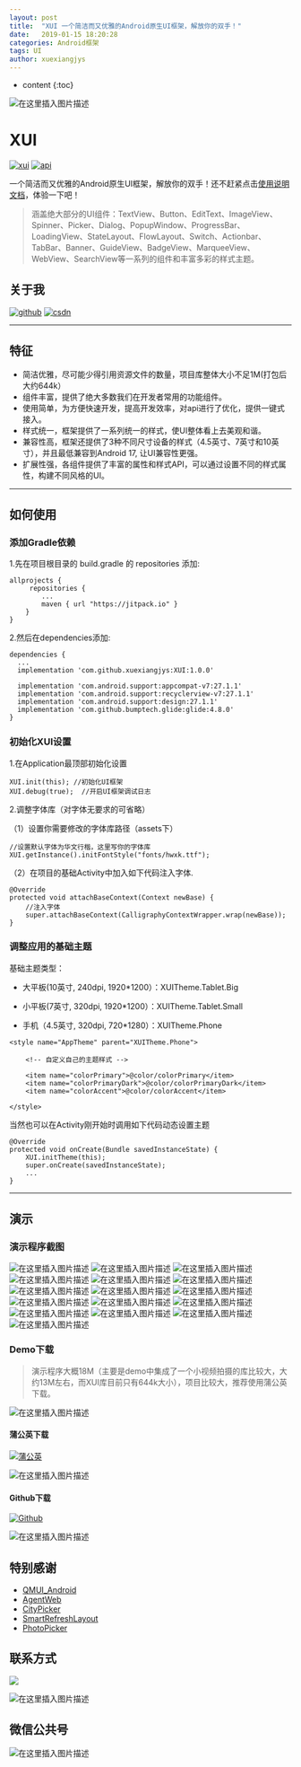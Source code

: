 ```yaml
---
layout: post
title:  "XUI 一个简洁而又优雅的Android原生UI框架，解放你的双手！"
date:   2019-01-15 18:20:28
categories: Android框架
tags: UI
author: xuexiangjys
---
```


* content
{:toc}


![在这里插入图片描述](https://img-blog.csdnimg.cn/2019011614245559.png?x-oss-process=image/watermark,type_ZmFuZ3poZW5naGVpdGk,shadow_10,text_aHR0cHM6Ly9ibG9nLmNzZG4ubmV0L3h1ZXhpYW5nanlz,size_16,color_FFFFFF,t_70)

# XUI
[![xui][xuisvg]][xui]  [![api][apisvg]][api]

一个简洁而又优雅的Android原生UI框架，解放你的双手！还不赶紧点击[使用说明文档](https://github.com/xuexiangjys/XUI/wiki)，体验一下吧！

> 涵盖绝大部分的UI组件：TextView、Button、EditText、ImageView、Spinner、Picker、Dialog、PopupWindow、ProgressBar、LoadingView、StateLayout、FlowLayout、Switch、Actionbar、TabBar、Banner、GuideView、BadgeView、MarqueeView、WebView、SearchView等一系列的组件和丰富多彩的样式主题。

## 关于我

[![github](https://img.shields.io/badge/GitHub-xuexiangjys-blue.svg)](https://github.com/xuexiangjys)   [![csdn](https://img.shields.io/badge/CSDN-xuexiangjys-green.svg)](http://blog.csdn.net/xuexiangjys)

----

## 特征

* 简洁优雅，尽可能少得引用资源文件的数量，项目库整体大小不足1M(打包后大约644k）
* 组件丰富，提供了绝大多数我们在开发者常用的功能组件。
* 使用简单，为方便快速开发，提高开发效率，对api进行了优化，提供一键式接入。
* 样式统一，框架提供了一系列统一的样式，使UI整体看上去美观和谐。
* 兼容性高，框架还提供了3种不同尺寸设备的样式（4.5英寸、7英寸和10英寸），并且最低兼容到Android 17, 让UI兼容性更强。
* 扩展性强，各组件提供了丰富的属性和样式API，可以通过设置不同的样式属性，构建不同风格的UI。

----

## 如何使用

### 添加Gradle依赖

1.先在项目根目录的 build.gradle 的 repositories 添加:
```
allprojects {
     repositories {
        ...
        maven { url "https://jitpack.io" }
    }
}
```

2.然后在dependencies添加:

```
dependencies {
  ...
  implementation 'com.github.xuexiangjys:XUI:1.0.0'

  implementation 'com.android.support:appcompat-v7:27.1.1'
  implementation 'com.android.support:recyclerview-v7:27.1.1'
  implementation 'com.android.support:design:27.1.1'
  implementation 'com.github.bumptech.glide:glide:4.8.0'
}
```

### 初始化XUI设置

1.在Application最顶部初始化设置

```
XUI.init(this); //初始化UI框架
XUI.debug(true);  //开启UI框架调试日志

```

2.调整字体库（对字体无要求的可省略）

（1）设置你需要修改的字体库路径（assets下）
```
//设置默认字体为华文行楷，这里写你的字体库
XUI.getInstance().initFontStyle("fonts/hwxk.ttf");
```

（2）在项目的基础Activity中加入如下代码注入字体.

```
@Override
protected void attachBaseContext(Context newBase) {
    //注入字体
    super.attachBaseContext(CalligraphyContextWrapper.wrap(newBase));
}
```

### 调整应用的基础主题

基础主题类型：

* 大平板(10英寸, 240dpi, 1920*1200）：XUITheme.Tablet.Big

* 小平板(7英寸, 320dpi, 1920*1200）：XUITheme.Tablet.Small

* 手机（4.5英寸, 320dpi, 720*1280）：XUITheme.Phone

```
<style name="AppTheme" parent="XUITheme.Phone">

    <!-- 自定义自己的主题样式 -->

    <item name="colorPrimary">@color/colorPrimary</item>
    <item name="colorPrimaryDark">@color/colorPrimaryDark</item>
    <item name="colorAccent">@color/colorAccent</item>

</style>

```
当然也可以在Activity刚开始时调用如下代码动态设置主题

```
@Override
protected void onCreate(Bundle savedInstanceState) {
    XUI.initTheme(this);
    super.onCreate(savedInstanceState);
    ...
}
```
----

## 演示

### 演示程序截图
![在这里插入图片描述](https://img-blog.csdnimg.cn/20190116142606690.png) ![在这里插入图片描述](https://img-blog.csdnimg.cn/20190116142641122.png)  ![在这里插入图片描述](https://img-blog.csdnimg.cn/20190116142713201.png) ![在这里插入图片描述](https://img-blog.csdnimg.cn/20190116142816600.png) ![在这里插入图片描述](https://img-blog.csdnimg.cn/20190116142827869.png) ![在这里插入图片描述](https://img-blog.csdnimg.cn/2019011614283898.png) ![在这里插入图片描述](https://img-blog.csdnimg.cn/20190116142846941.png) ![在这里插入图片描述](https://img-blog.csdnimg.cn/20190116142854297.png) ![在这里插入图片描述](https://img-blog.csdnimg.cn/20190116142901928.png) ![在这里插入图片描述](https://img-blog.csdnimg.cn/20190116142910561.png) ![在这里插入图片描述](https://img-blog.csdnimg.cn/20190116142919551.png) ![在这里插入图片描述](https://img-blog.csdnimg.cn/20190116142928113.png) ![在这里插入图片描述](https://img-blog.csdnimg.cn/20190116142936464.png) ![在这里插入图片描述](https://img-blog.csdnimg.cn/20190116142943863.png) ![在这里插入图片描述](https://img-blog.csdnimg.cn/20190116142951126.png) ![在这里插入图片描述](https://img-blog.csdnimg.cn/20190116142958814.png)

### Demo下载

> 演示程序大概18M（主要是demo中集成了一个小视频拍摄的库比较大，大约13M左右，而XUI库目前只有644k大小），项目比较大，推荐使用蒲公英下载。

![在这里插入图片描述](https://img-blog.csdnimg.cn/20190116143015642.png)

#### 蒲公英下载

[![蒲公英](https://img.shields.io/badge/downloads-蒲公英-blue.svg)](https://www.pgyer.com/XUIDemo)

![在这里插入图片描述](https://img-blog.csdnimg.cn/20190116143042780.png)

#### Github下载

[![Github](https://img.shields.io/badge/downloads-Github-blue.svg)](https://github.com/xuexiangjys/XUI/blob/master/apk/xuidemo.apk?raw=true)

![在这里插入图片描述](https://img-blog.csdnimg.cn/20190116143054779.png)

## 特别感谢

* [QMUI_Android](https://github.com/Tencent/QMUI_Android)
* [AgentWeb](https://github.com/Justson/AgentWeb)
* [CityPicker](https://github.com/xuexiangjys/CityPicker)
* [SmartRefreshLayout](https://github.com/scwang90/SmartRefreshLayout)
* [PhotoPicker](https://github.com/donglua/PhotoPicker)

## 联系方式

[![](https://img.shields.io/badge/点击一键加入QQ交流群-602082750-blue.svg)](http://shang.qq.com/wpa/qunwpa?idkey=9922861ef85c19f1575aecea0e8680f60d9386080a97ed310c971ae074998887)

![在这里插入图片描述](https://img-blog.csdnimg.cn/20190116143126277.png)
## 微信公共号
![在这里插入图片描述](https://img-blog.csdnimg.cn/20190116143230727.jpg)

[xuisvg]: https://img.shields.io/badge/XUI-v1.0.0-brightgreen.svg
[xui]: https://github.com/xuexiangjys/XUI
[apisvg]: https://img.shields.io/badge/API-17+-brightgreen.svg
[api]: https://android-arsenal.com/api?level=17